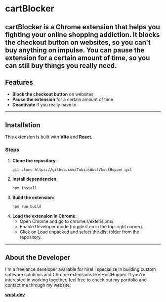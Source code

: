 # cartBlocker

**cartBlocker** is a Chrome extension that helps you fighting your online shopping addiction. It blocks the checkout button on websites, so you can't buy anything on impulse. You can pause the extension for a certain amount of time, so you can still buy things you really need.
---

## Features

- **Block the checkout button** on websites
- **Pause the extension** for a certain amount of time
- **Deactivate** if you really have to
---

## Installation

This extension is built with **Vite** and **React**.

### Steps

1. **Clone the repository**:
   ```bash
   git clone https://github.com/TobiasWust/hostHopper.git
1. **Install dependencies**:
   ```bash
   npm install
1. **Build the extension:**:
   ```bash
   npm run build
1. **Load the extension in Chrome**:
    - Open Chrome and go to chrome://extensions/.
    - Enable Developer mode (toggle it on in the top-right corner).
    - Click on Load unpacked and select the dist folder from the repository.

---

## About the Developer

I'm a freelance developer available for hire! I specialize in building custom software solutions and Chrome extensions like HostHopper. If you're interested in working together, feel free to check out my portfolio and contact me through my website:

[**wust.dev**](https://wust.dev)


